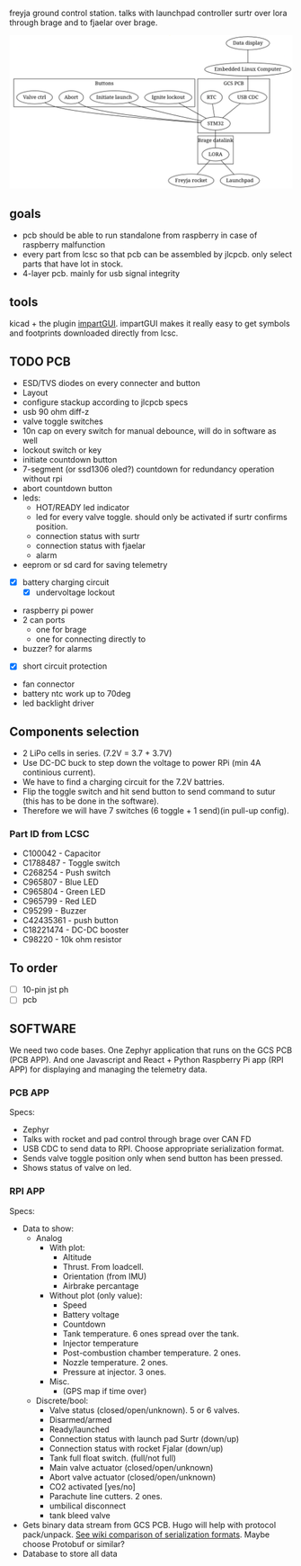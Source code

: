freyja ground control station. talks with launchpad controller surtr over lora through brage and to fjaelar over brage.

![overview system diagram](overview_diagram.png)

## goals
- pcb should be able to run standalone from raspberry in case of raspberry malfunction
- every part from lcsc so that pcb can be assembled by jlcpcb. only select parts that have lot in stock. 
- 4-layer pcb. mainly for usb signal integrity

## tools
kicad + the plugin [impartGUI](https://github.com/Steffen-W/Import-LIB-KiCad-Plugin). impartGUI makes it really easy to get symbols and footprints downloaded directly from lcsc.

## TODO PCB
- ESD/TVS diodes on every connecter and button
- Layout
- configure stackup according to jlcpcb specs
- usb 90 ohm diff-z
- valve toggle switches
- 10n cap on every switch for manual debounce, will do in software as well
- lockout switch or key
- initiate countdown button
- 7-segment (or ssd1306 oled?) countdown for redundancy operation without rpi
- abort countdown button
- leds:
  - HOT/READY led indicator
  - led for every valve toggle. should only be activated if surtr confirms position. 
  - connection status with surtr
  - connection status with fjaelar
  - alarm
- eeprom or sd card for saving telemetry
- [x] battery charging circuit
  - [x] undervoltage lockout
- raspberry pi power
- 2 can ports
  - one for brage 
  - one for connecting directly to 
- buzzer? for alarms
- [x] short circuit protection
- fan connector
- battery ntc work up to 70deg
- led backlight driver

## Components selection 
- 2 LiPo cells in series. (7.2V = 3.7 + 3.7V)
- Use DC-DC buck to step down the voltage to power RPi (min 4A continious current).
- We have to find a charging circuit for the 7.2V battries.
- Flip the toggle switch and hit send button to send command to sutur (this has to be done in the software).
- Therefore we will have 7 switches (6 toggle + 1 send)(in pull-up config).

### Part ID from LCSC
- C100042 - Capacitor
- C1788487 - Toggle switch
- C268254 - Push switch
- C965807 - Blue LED
- C965804 - Green LED
- C965799 - Red LED
- C95299 - Buzzer
- C42435361 - push button
- C18221474 - DC-DC booster
- C98220 - 10k ohm resistor

## To order
- [ ] 10-pin jst ph
- [ ] pcb

## SOFTWARE

We need two code bases. One Zephyr application that runs on the GCS PCB (PCB APP). And one Javascript and React + Python Raspberry Pi app (RPI APP) for displaying and managing the telemetry data. 

### PCB APP

Specs:
- Zephyr
- Talks with rocket and pad control through brage over CAN FD
- USB CDC to send data to RPI. Choose appropriate serialization format. 
- Sends valve toggle position only when send button has been pressed. 
- Shows status of valve on led.  


### RPI APP

Specs:
- Data to show:
  - Analog
    - With plot:
      - Altitude
      - Thrust. From loadcell. 
      - Orientation (from IMU)
      - Airbrake percantage
    - Without plot (only value):
      - Speed
      - Battery voltage
      - Countdown
      - Tank temperature. 6 ones spread over the tank.
      - Injector temperature
      - Post-combustion chamber temperature. 2 ones. 
      - Nozzle temperature. 2 ones.
      - Pressure at injector. 3 ones. 
    - Misc.
      - (GPS map if time over)
  - Discrete/bool:
    - Valve status (closed/open/unknown). 5 or 6 valves. 
    - Disarmed/armed
    - Ready/launched
    - Connection status with launch pad Surtr (down/up)
    - Connection status with rocket Fjalar (down/up)
    - Tank full float switch. (full/not full)
    - Main valve actuator (closed/open/unknown)
    - Abort valve actuator (closed/open/unknown)
    - CO2 activated [yes/no]
    - Parachute line cutters. 2 ones.
    - umbilical disconnect
    - tank bleed valve
- Gets binary data stream from GCS PCB. Hugo will help with protocol
  pack/unpack. [See wiki comparison of serialization formats](https://en.wikipedia.org/wiki/Comparison_of_data-serialization_formats). Maybe choose Protobuf or similar?
- Database to store all data



